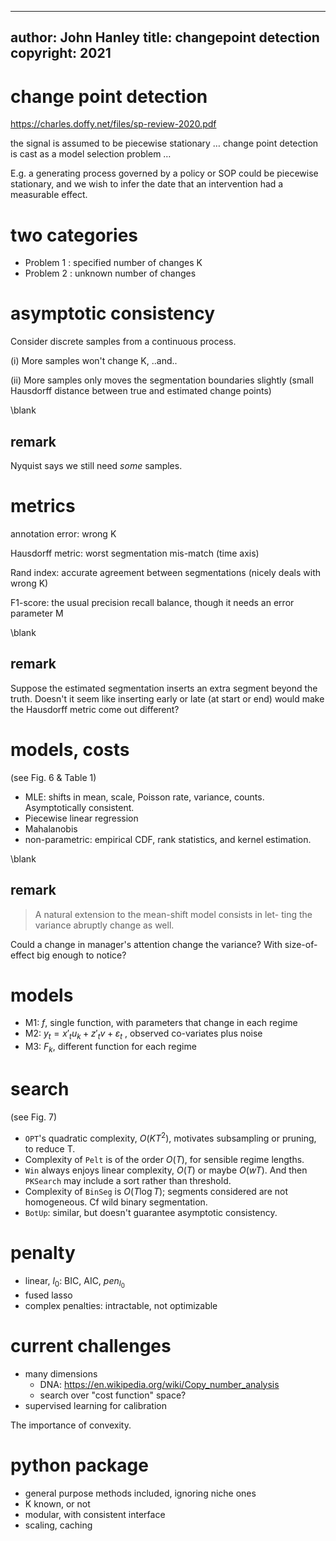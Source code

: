 
---
author: John Hanley
title: changepoint detection
copyright: 2021
---


<!---
Copyright 2021 John Hanley. MIT licensed.

Permission is hereby granted, free of charge, to any person obtaining a
copy of this software and associated documentation files (the "Software"),
to deal in the Software without restriction, including without limitation
the rights to use, copy, modify, merge, publish, distribute, sublicense,
and/or sell copies of the Software, and to permit persons to whom the
Software is furnished to do so, subject to the following conditions:
The above copyright notice and this permission notice shall be included in
all copies or substantial portions of the Software.
The software is provided "AS IS", without warranty of any kind, express or
implied, including but not limited to the warranties of merchantability,
fitness for a particular purpose and noninfringement. In no event shall
the authors or copyright holders be liable for any claim, damages or
other liability, whether in an action of contract, tort or otherwise,
arising from, out of or in connection with the software or the use or
other dealings in the software.
--->


# change point detection

https://charles.doffy.net/files/sp-review-2020.pdf

the signal is assumed to be piecewise stationary … change point detection is cast as a model selection problem …

E.g. a generating process governed by a policy or SOP could be piecewise stationary,
and we wish to infer the date that an intervention had a measurable effect.


# two categories

- Problem 1 : specified number of changes K
- Problem 2 : unknown number of changes


# asymptotic consistency

Consider discrete samples from a continuous process.

(i) More samples won't change K, ..and..

(ii) More samples only moves the segmentation boundaries slightly
(small Hausdorff distance between true and estimated change points)

\blank
## remark

Nyquist says we still need _some_ samples.


# metrics

annotation error: wrong K

Hausdorff metric: worst segmentation mis-match (time axis)

Rand index: accurate agreement between segmentations
(nicely deals with wrong K)

F1-score: the usual precision recall balance, though it needs an error parameter M


\blank
## remark

Suppose the estimated segmentation inserts an extra segment beyond the truth.
Doesn't it seem like inserting early or late (at start or end) would
make the Hausdorff metric come out different?


# models, costs

(see Fig. 6 & Table 1)

- MLE: shifts in mean, scale, Poisson rate, variance, counts. Asymptotically consistent.
- Piecewise linear regression
- Mahalanobis
- non-parametric: empirical CDF, rank statistics, and kernel estimation.

\blank
## remark

> A natural extension to the mean-shift model consists in let- ting the variance abruptly change as well.

Could a change in manager's attention change the variance? With size-of-effect big enough to notice?


# models

- M1: $f$, single function, with parameters that change in each regime
- M2: $y_t=x'_t u_k+z'_t v + ε_t$ , observed co-variates plus noise
- M3: $F_k$, different function for each regime


# search

(see Fig. 7)

- `OPT`'s quadratic complexity, $O(K T^2)$, motivates subsampling or pruning, to reduce T.
- Complexity of `Pelt` is of the order $O(T)$, for sensible regime lengths.
- `Win` always enjoys linear complexity, $O(T)$ or maybe $O(w T)$. And then `PKSearch` may include a sort rather than threshold.
- Complexity of `BinSeg` is $O(T \log T)$; segments considered are not homogeneous. Cf wild binary segmentation.
- `BotUp`: similar, but doesn't guarantee asymptotic consistency.


# penalty

- linear, $l_0$: BIC, AIC, $pen_{l_0}$
- fused lasso
- complex penalties: intractable, not optimizable

# current challenges

- many dimensions
  - DNA: https://en.wikipedia.org/wiki/Copy_number_analysis
  - search over "cost function" space?
- supervised learning for calibration

The importance of convexity.

# python package

- general purpose methods included, ignoring niche ones
- K known, or not
- modular, with consistent interface
- scaling, caching
